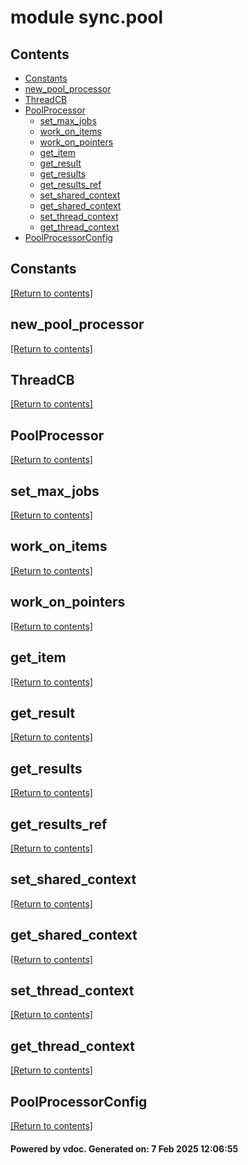 # module sync.pool


## Contents
- [Constants](#Constants)
- [new_pool_processor](#new_pool_processor)
- [ThreadCB](#ThreadCB)
- [PoolProcessor](#PoolProcessor)
  - [set_max_jobs](#set_max_jobs)
  - [work_on_items](#work_on_items)
  - [work_on_pointers](#work_on_pointers)
  - [get_item](#get_item)
  - [get_result](#get_result)
  - [get_results](#get_results)
  - [get_results_ref](#get_results_ref)
  - [set_shared_context](#set_shared_context)
  - [get_shared_context](#get_shared_context)
  - [set_thread_context](#set_thread_context)
  - [get_thread_context](#get_thread_context)
- [PoolProcessorConfig](#PoolProcessorConfig)

## Constants
[[Return to contents]](#Contents)

## new_pool_processor
[[Return to contents]](#Contents)

## ThreadCB
[[Return to contents]](#Contents)

## PoolProcessor
[[Return to contents]](#Contents)

## set_max_jobs
[[Return to contents]](#Contents)

## work_on_items
[[Return to contents]](#Contents)

## work_on_pointers
[[Return to contents]](#Contents)

## get_item
[[Return to contents]](#Contents)

## get_result
[[Return to contents]](#Contents)

## get_results
[[Return to contents]](#Contents)

## get_results_ref
[[Return to contents]](#Contents)

## set_shared_context
[[Return to contents]](#Contents)

## get_shared_context
[[Return to contents]](#Contents)

## set_thread_context
[[Return to contents]](#Contents)

## get_thread_context
[[Return to contents]](#Contents)

## PoolProcessorConfig
[[Return to contents]](#Contents)

#### Powered by vdoc. Generated on: 7 Feb 2025 12:06:55
